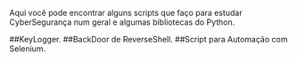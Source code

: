 Aqui você pode encontrar alguns scripts que faço para estudar CyberSegurança num geral e algumas bibliotecas do Python.

##KeyLogger.
##BackDoor de ReverseShell.
##Script para Automação com Selenium.
